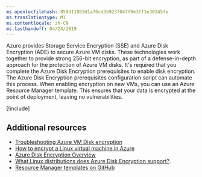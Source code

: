 ```yaml
---
ms.openlocfilehash: 859d11883d1a76cd3b9237047f9e3ff1e30245fe
ms.translationtype: MT
ms.contentlocale: zh-CN
ms.lasthandoff: 04/24/2019
---
```

Azure provides Storage Service Encryption (SSE) and Azure Disk Encryption (ADE) to secure Azure VM disks. These technologies work together to provide strong 256-bit encryption, as part of a defense-in-depth approach for the protection of Azure VM disks. It's required that you complete the Azure Disk Encryption prerequisites to enable disk encryption. The Azure Disk Encryption prerequisites configuration script can automate this process. When enabling encryption on new VMs, you can use an Azure Resource Manager template. This ensures that your data is encrypted at the point of deployment, leaving no vulnerabilities.

<!-- Cleanup sandbox -->
[!include[](../../../includes/azure-sandbox-cleanup.md)]

## <a name="additional-resources"></a>Additional resources

- [Troubleshooting Azure VM Disk encryption](https://docs.microsoft.com/azure/security/azure-security-disk-encryption-tsg)
- [How to encrypt a Linux virtual machine in Azure](https://docs.microsoft.com/azure/virtual-machines/linux/encrypt-disks)
- [Azure Disk Encryption Overview](https://docs.microsoft.com/azure/security/azure-security-disk-encryption-overview)
- [What Linux distributions does Azure Disk Encryption support?](https://docs.microsoft.com/azure/security/azure-security-disk-encryption-faq#bkmk_LinuxOSSupport).
- [Resource Manager templates on GitHub](https://github.com/Azure/azure-quickstart-templates)
